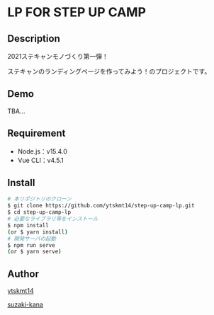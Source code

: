 LP FOR STEP UP CAMP
====

## Description
2021ステキャンモノづくり第一弾！

ステキャンのランディングページを作ってみよう！のプロジェクトです。

## Demo
TBA...
## Requirement
* Node.js：v15.4.0
* Vue CLI：v4.5.1
## Install

```sh
# 本リポジトリのクローン
$ git clone https://github.com/ytskmt14/step-up-camp-lp.git
$ cd step-up-camp-lp
# 必要なライブラリ等をインストール
$ npm install
(or $ yarn install)
# 開発サーバの起動
$ npm run serve
(or $ yarn serve)
```

## Author

[ytskmt14](https://github.com/ytskmt14)

[suzaki-kana](https://github.com/suzaki-kana)
